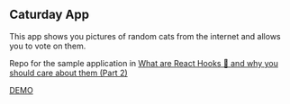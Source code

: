 ## Caturday App

This app shows you pictures of random cats from the internet and allows you to vote on them.

Repo for the sample application in [What are React Hooks 🎣 and why you should care about them (Part 2)](https://www.uniquesoftwaredev.com/what-are-react-hooks-and-why-you-should-care-about-them-part-2/)

[DEMO](https://angry-leakey-f5fc57.netlify.com/)
